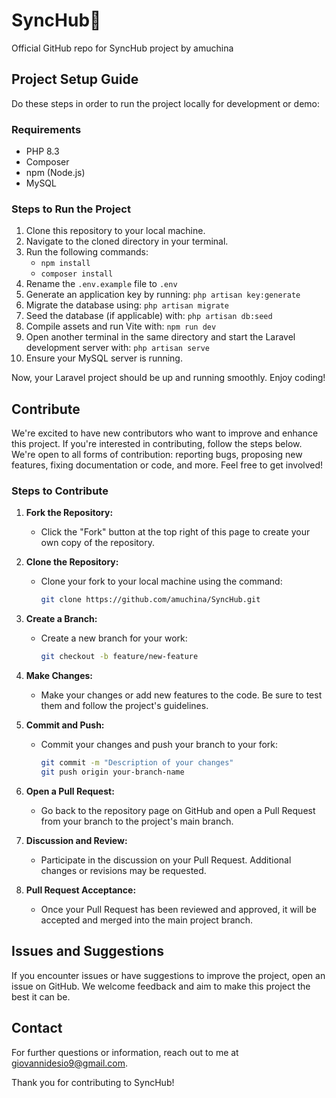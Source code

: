 # SyncHub📍

Official GitHub repo for SyncHub project by amuchina

## Project Setup Guide

Do these steps in order to run the project locally for development or demo:

### Requirements
- PHP 8.3
- Composer
- npm (Node.js)
- MySQL

### Steps to Run the Project

1. Clone this repository to your local machine.
2. Navigate to the cloned directory in your terminal.
3. Run the following commands:
   - `npm install`
   - `composer install`
4. Rename the `.env.example` file to `.env`
5. Generate an application key by running:
   `php artisan key:generate`
6. Migrate the database using:
   `php artisan migrate`
7. Seed the database (if applicable) with:
   `php artisan db:seed`
8. Compile assets and run Vite with:
   `npm run dev`
9. Open another terminal in the same directory and start the Laravel development server with:
   `php artisan serve`
10. Ensure your MySQL server is running.

Now, your Laravel project should be up and running smoothly. Enjoy coding!

## Contribute

We're excited to have new contributors who want to improve and enhance this project. If you're interested in contributing, follow the steps below.
We're open to all forms of contribution: reporting bugs, proposing new features, fixing documentation or code, and more. Feel free to get involved!

### Steps to Contribute

1. **Fork the Repository:**
    - Click the "Fork" button at the top right of this page to create your own copy of the repository.

2. **Clone the Repository:**
    - Clone your fork to your local machine using the command:
      ```bash
      git clone https://github.com/amuchina/SyncHub.git
      ```

3. **Create a Branch:**
    - Create a new branch for your work:
      ```bash
      git checkout -b feature/new-feature
      ```

4. **Make Changes:**
    - Make your changes or add new features to the code. Be sure to test them and follow the project's guidelines.

5. **Commit and Push:**
    - Commit your changes and push your branch to your fork:
      ```bash
      git commit -m "Description of your changes"
      git push origin your-branch-name
      ```

6. **Open a Pull Request:**
    - Go back to the repository page on GitHub and open a Pull Request from your branch to the project's main branch.

7. **Discussion and Review:**
    - Participate in the discussion on your Pull Request. Additional changes or revisions may be requested.

8. **Pull Request Acceptance:**
    - Once your Pull Request has been reviewed and approved, it will be accepted and merged into the main project branch.

## Issues and Suggestions

If you encounter issues or have suggestions to improve the project, open an issue on GitHub. We welcome feedback and aim to make this project the best it can be.

## Contact

For further questions or information, reach out to me at giovannidesio9@gmail.com.

Thank you for contributing to SyncHub!
